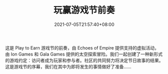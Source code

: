 ﻿---
title: "玩赢游戏节前奏"
date: 2021-07-05T21:57:40+08:00
lastmod: 2021-07-05T16:45:40+08:00
draft: false
authors: ["Randolph"]
description: "这是 Play to Earn 游戏节的前奏，由 Echoes of Empire 提供支持的虚拟活动，由 Ion Games 和 Gala Games 提供的太空探索冒险。我们一起创建了一种新形式的游戏约定：访问者成为玩家和参与者。社区的共同努力将决定节日故事的结果。这是游戏节的序幕，我们在其中为即将发生的事情做好了准备……"
featuredImage: "prelude-to-the-play-to-earn-game-festival.png"
tags: ["Virtual World","虚拟世界","Play to Earn"]
categories: ["news"]
news: ["虚拟世界"]
weight: 
lightgallery: true
pinned: false
recommend: false
recommend1: false
---

这是 Play to Earn 游戏节的前奏，由 Echoes of Empire 提供支持的虚拟活动，由 Ion Games 和 Gala Games 提供的太空探索冒险。我们一起创建了一种新形式的游戏约定：访问者成为玩家和参与者。社区的共同努力将决定节日故事的结果。这是游戏节的序幕，我们在其中为即将发生的事情做好了准备……

<!--more-->


